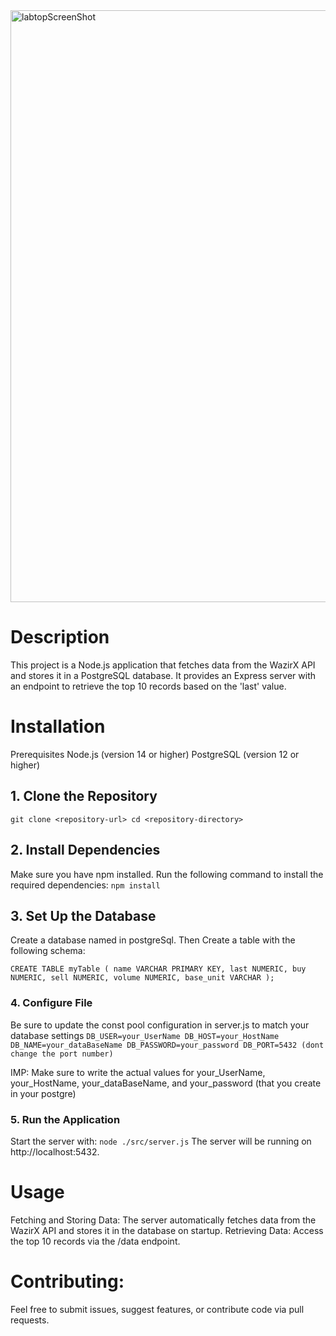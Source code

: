<img width="947" alt="labtopScreenShot" src="https://github.com/user-attachments/assets/77a46670-7696-4e3a-895a-9984afc82a3c">

# Description
This project is a Node.js application that fetches data from the WazirX API and stores it in a PostgreSQL database. It provides an Express server with an endpoint to retrieve the top 10 records based on the 'last' value.

# Installation
Prerequisites
Node.js (version 14 or higher)
PostgreSQL (version 12 or higher)
## 1. Clone the Repository

`git clone <repository-url>
cd <repository-directory>`

## 2. Install Dependencies
Make sure you have npm installed. 
Run the following command to install the required dependencies:
`npm install`

## 3. Set Up the Database
Create a  database named in postgreSql.
Then Create a table with the following schema:

`CREATE TABLE myTable (
  name VARCHAR PRIMARY KEY,
  last NUMERIC,
  buy NUMERIC,
  sell NUMERIC,
  volume NUMERIC,
  base_unit VARCHAR
);`

### 4. Configure File
Be sure to update the const pool configuration in server.js to match your database settings
`DB_USER=your_UserName
DB_HOST=your_HostName
DB_NAME=your_dataBaseName
DB_PASSWORD=your_password
DB_PORT=5432 (dont change the port number)`

IMP: Make sure to write the actual values for your_UserName, your_HostName, your_dataBaseName, and your_password (that you create in your postgre)

### 5. Run the Application
Start the server with:
`node ./src/server.js`
The server will be running on http://localhost:5432.

# Usage
Fetching and Storing Data: The server automatically fetches data from the WazirX API and stores it in the database on startup.
Retrieving Data: Access the top 10 records via the /data endpoint.

# Contributing:
Feel free to submit issues, suggest features, or contribute code via pull requests.
